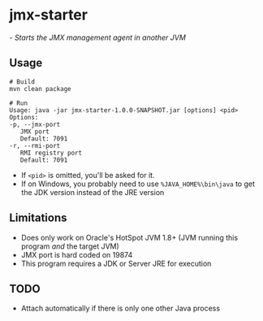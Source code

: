 # jmx-starter
*- Starts the JMX management agent in another JVM*

## Usage

    # Build
    mvn clean package
    
    # Run
    Usage: java -jar jmx-starter-1.0.0-SNAPSHOT.jar [options] <pid>
    Options:
    -p, --jmx-port
       JMX port
       Default: 7091
    -r, --rmi-port
       RMI registry port
       Default: 7091

- If `<pid>` is omitted, you'll be asked for it.
- If on Windows, you probably need to use `%JAVA_HOME%\bin\java` to get the JDK version instead of the JRE version


## Limitations
- Does only work on Oracle's HotSpot JVM 1.8+ (JVM running this program *and* the target JVM)
- JMX port is hard coded on 19874
- This program requires a JDK or Server JRE for execution

## TODO
- Attach automatically if there is only one other Java process
